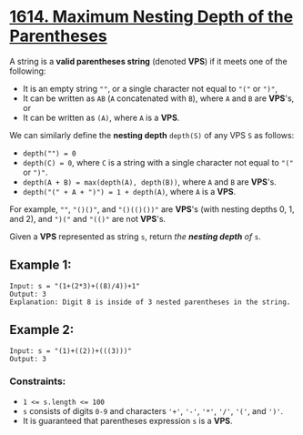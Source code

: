 # [1614. Maximum Nesting Depth of the Parentheses](https://leetcode.com/problems/maximum-nesting-depth-of-the-parentheses/)

A string is a  **valid parentheses string**  (denoted  **VPS**) if it meets one of the following:

-   It is an empty string  `""`, or a single character not equal to  `"("`  or  `")"`,
-   It can be written as  `AB`  (`A`  concatenated with  `B`), where  `A`  and  `B`  are  **VPS**'s, or
-   It can be written as  `(A)`, where  `A`  is a  **VPS**.

We can similarly define the  **nesting depth**  `depth(S)`  of any VPS  `S`  as follows:

-   `depth("") = 0`
-   `depth(C) = 0`, where  `C`  is a string with a single character not equal to  `"("`  or  `")"`.
-   `depth(A + B) = max(depth(A), depth(B))`, where  `A`  and  `B`  are  **VPS**'s.
-   `depth("(" + A + ")") = 1 + depth(A)`, where  `A`  is a  **VPS**.

For example,  `""`,  `"()()"`, and  `"()(()())"`  are  **VPS**'s (with nesting depths 0, 1, and 2), and  `")("`  and  `"(()"`  are not  **VPS**'s.

Given a  **VPS**  represented as string  `s`, return  _the  **nesting depth**  of_ `s`.

## Example 1:

    Input: s = "(1+(2*3)+((8)/4))+1"
    Output: 3
    Explanation: Digit 8 is inside of 3 nested parentheses in the string.

## Example 2:

    Input: s = "(1)+((2))+(((3)))"
    Output: 3

### Constraints:
-   `1 <= s.length <= 100`
-   `s`  consists of digits  `0-9`  and characters  `'+'`,  `'-'`,  `'*'`,  `'/'`,  `'('`, and  `')'`.
-   It is guaranteed that parentheses expression  `s`  is a  **VPS**.

